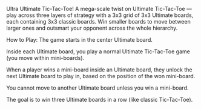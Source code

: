 Ultra Ultimate Tic-Tac-Toe!
A mega-scale twist on Ultimate Tic-Tac-Toe — play across three layers of strategy with a 3x3 grid of 3x3 Ultimate boards, each containing 3x3 classic boards. Win smaller boards to move between larger ones and outsmart your opponent across the whole hierarchy.

How to Play:
The game starts in the center Ultimate board.

Inside each Ultimate board, you play a normal Ultimate Tic-Tac-Toe game (you move within mini-boards).

When a player wins a mini-board inside an Ultimate board, they unlock the next Ultimate board to play in, based on the position of the won mini-board.

You cannot move to another Ultimate board unless you win a mini-board.

The goal is to win three Ultimate boards in a row (like classic Tic-Tac-Toe).